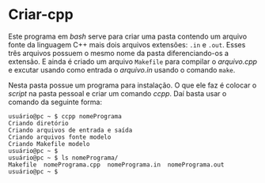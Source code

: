 Criar-cpp
=========

Este programa em *bash* serve para criar uma pasta contendo um arquivo fonte da linguagem C++ mais dois arquivos extensões: <code>.in</code> e <code>.out</code>.
Esses três arquivos possuem o mesmo nome da pasta diferenciando-os a extensão. E ainda é criado um arquivo <code>Makefile</code> para compilar o *arquivo.cpp* e excutar usando como entrada o *arquivo.in* usando o comando <code>make</code>.

Nesta pasta possue um programa para instalação. O que ele faz é colocar o *script* na pasta pessoal e criar um comando *ccpp*. Daí basta usar o comando da seguinte forma:

```
usuário@pc ~ $ ccpp nomePrograma
Criando diretório
Criando arquivos de entrada e saída
Criando arquivos fonte modelo
Criando Makefile modelo
usuário@pc ~ $
usuário@pc ~ $ ls nomePrograma/
Makefile  nomePrograma.cpp  nomePrograma.in  nomePrograma.out
usuário@pc ~ $
```
